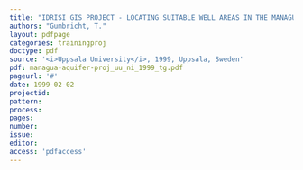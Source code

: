 ```yaml
---
title: "IDRISI GIS PROJECT - LOCATING SUITABLE WELL AREAS IN THE MANAGUA AQUIFER"
authors: "Gumbricht, T."
layout: pdfpage
categories: trainingproj
doctype: pdf
source: '<i>Uppsala University</i>, 1999, Uppsala, Sweden'
pdf: managua-aquifer-proj_uu_ni_1999_tg.pdf
pageurl: '#'
date: 1999-02-02
projectid:
pattern:
process:
pages:
number:
issue:
editor:
access: 'pdfaccess'
---
```

